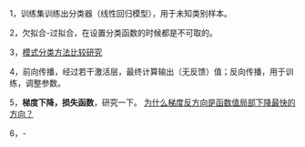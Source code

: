 1，训练集训练出分类器（线性回归模型），用于未知类别样本。

2，欠拟合-过拟合，在设置分类函数的时候都是不可取的。

3，[模式分类方法比较研究](https://www.ixueshu.com/document/d71bc025e80c1f1e318947a18e7f9386.html#pdfpreview)

4，前向传播，经过若干激活层，最终计算输出（无反馈）值；反向传播，用于训练，调整参数。

5，**梯度下降，损失函数**，研究一下。
[为什么梯度反方向是函数值局部下降最快的方向？](URL 'https://zhuanlan.zhihu.com/p/24913912')

6，-
